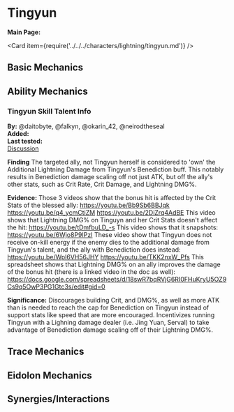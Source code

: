 # Tingyun

**Main Page:**

<Card item={require('../../../characters/lightning/tingyun.md')} />

## Basic Mechanics

## Ability Mechanics

### Tingyun Skill Talent Info

**By:** @daitobyte, @falkyn, @okarin_42, @neirodtheseal  
**Added:** <Version date="2023-06-01" />  
**Last tested:** <VersionHl date="2023-05-01" />  
[Discussion](https://hsr-tickets.keqingmains.com/transcripts/tingyun-skill-talent-info)

**Finding**
The targeted ally, not Tingyun herself is considered to 'own' the Additional Lightning Damage from Tingyun's Benediction buff. This notably results in Benediction damage scaling off not just ATK, but off the ally's other stats, such as Crit Rate, Crit Damage, and Lightning DMG%.

**Evidence:**
Those 3 videos show that the bonus hit is affected by the Crit Stats of the blessed ally:
https://youtu.be/Bb9Sb6BBJqk
https://youtu.be/q4_ycmCtiZM
https://youtu.be/2DiZrq4AdBE
This video shows that Lightning DMG% on Tinguyn and her Crit Stats doesn't affect the hit:
https://youtu.be/tDmfbuLD_-s
This video shows that it snapshots:
https://youtu.be/6Wjo8P9IPzI
These video show that Tingyun does not receive on-kill energy if the enemy dies to the additional damage from Tingyun's talent, and the ally with Benediction does instead:
https://youtu.be/Wpl6VH56JHY
https://youtu.be/TKK2nxW_Pfs
This spreadsheet shows that Lightning DMG% on an ally improves the damage of the bonus hit (there is a linked video in the doc as well):
https://docs.google.com/spreadsheets/d/18swR7bqRVjG6RI0FHuKryU5OZ9Cs9q5OwP3PG1Gtc3s/edit#gid=0

**Significance:**
Discourages building Crit, and DMG%, as well as more ATK than is needed to reach the cap for Benediction on Tingyun instead of support stats like speed that are more encouraged. Incentivizes running Tingyun with a Lighning damage dealer (i.e. Jing Yuan, Serval) to take advantage of Benediction damage scaling off of their Lightning DMG%.



## Trace Mechanics

## Eidolon Mechanics

## Synergies/Interactions
